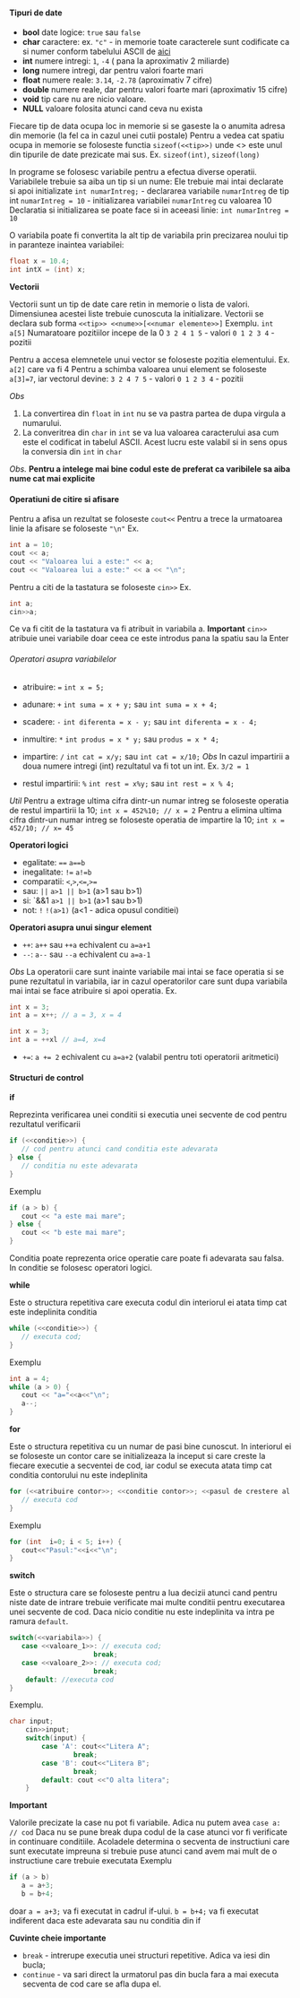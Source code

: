 #### Tipuri de date
- **bool** date logice: `true` sau `false`
- **char** caractere: ex. `"c"` - in memorie toate caracterele sunt codificate ca si numer conform tabelului ASCII de [aici](https://www.asciitable.com/)
- **int** numere intregi: `1`, `-4` ( pana la aproximativ 2 miliarde)
- **long** numere intregi, dar pentru valori foarte mari 
- **float** numere reale: `3.14`, `-2.78` (aproximativ 7 cifre)
- **double** numere reale, dar pentru valori foarte mari (aproximativ 15 cifre)
- **void** tip care nu are nicio valoare.
- **NULL** valoare folosita atunci cand ceva nu exista

Fiecare tip de data ocupa loc in memorie si se gaseste la o anumita adresa din memorie (la fel ca in cazul unei cutii postale)
Pentru a vedea cat spatiu ocupa in memorie se foloseste functia `sizeof(<<tip>>)` unde <<tip>> este unul din tipurile de date prezicate mai sus.
Ex. `sizeof(int)`, `sizeof(long)`

In programe se folosesc variabile pentru a efectua diverse operatii. 
Variabilele trebuie sa aiba un tip si un nume:
Ele trebuie mai intai declarate si apoi initializate
`int numarIntreg;` - declararea variabile `numarIntreg` de tip int
`numarIntreg = 10` - initializarea variabilei `numarIntreg` cu valoarea 10
Declaratia si initializarea se poate face si in aceeasi linie: `int numarIntreg = 10`

O variabila poate fi convertita la alt tip de variabila prin precizarea noului tip in paranteze inaintea variabilei:
```cpp
float x = 10.4;
int intX = (int) x;
```

**Vectorii**

Vectorii sunt un tip de date care retin in memorie o lista de valori.
Dimensiunea acestei liste trebuie cunoscuta la initializare.
Vectorii se declara sub forma `<<tip>> <<nume>>[<<numar elemente>>]`
Exemplu. `int a[5]`
Numaratoare pozitiilor incepe de la 0
`3 2 4 1 5` - valori
`0 1 2 3 4` - pozitii

Pentru a accesa elemnetele unui vector se foloseste pozitia elementului. Ex. `a[2]` care va fi 4
Pentru a schimba valoarea unui element se foloseste `a[3]=7`, iar vectorul devine:
`3 2 4 7 5` - valori
`0 1 2 3 4` - pozitii

*Obs* 

1. La convertirea din `float` in `int` nu se va pastra partea de dupa virgula a numarului.
2. La converitrea din `char` in `int` se va lua valoarea caracterului asa cum este el codificat in tabelul ASCII.
   Acest lucru este valabil si in sens opus la conversia din `int` in `char`

*Obs.* **Pentru a intelege mai bine codul este de preferat ca varibilele sa aiba nume cat mai explicite**

#### Operatiuni de citire si afisare
Pentru a afisa un rezultat se foloseste `cout<<`
Pentru a trece la urmatoarea linie la afisare se foloseste `"\n"`
Ex.
```cpp
int a = 10;
cout << a;
cout << "Valoarea lui a este:" << a;
cout << "Valoarea lui a este:" << a << "\n";
```
Pentru a citi de la tastatura se foloseste `cin>>`
Ex.
```cpp
int a;
cin>>a;
```
Ce va fi citit de la tastatura va fi atribuit in variabila a.
**Important** `cin>>` atribuie unei variabile doar ceea ce este introdus pana la spatiu sau la Enter

###### Operatori asupra variabilelor
- atribuire: `=` ```int x = 5;```
- adunare: `+` ```int suma = x + y;``` sau ```int suma = x + 4;```
- scadere: `-` ```int diferenta = x - y;``` sau ```int diferenta = x - 4;```
- inmultire: `*` ```int produs = x * y;``` sau ```produs = x * 4;```
- impartire: `/` ```int cat = x/y;``` sau ```int cat = x/10;``` 
*Obs* In cazul impartirii a doua numere intregi (int) rezultatul va fi tot un int. Ex. `3/2 = 1`

- restul impartirii: `%` ```int rest = x%y;``` sau ```int rest = x % 4;```

*Util*
Pentru a extrage ultima cifra dintr-un numar intreg se foloseste operatia de restul impartirii la 10;
```int x = 452%10; // x = 2```
Pentru a elimina ultima cifra dintr-un numar intreg se foloseste operatia de impartire la 10;
```int x = 452/10; // x= 45```

**Operatori logici**

- egalitate: `==` ```a==b```
- inegalitate: `!=` ```a!=b```
- comparatii: `<`,`>`,`<=`,`>=`
- sau: `||`  ```a>1 || b>1``` (a>1 sau b>1)
- si: `&&1  ```a>1 || b>1``` (a>1 sau b>1)
- not: `!`  ```!(a>1)``` (a<1 - adica opusul conditiei)

**Operatori asupra unui singur element**

- `++`: `a++` sau `++a` echivalent cu `a=a+1`
- `--`: `a--` sau `--a` echivalent cu `a=a-1`

*Obs*
La operatorii care sunt inainte variabile mai intai se face operatia si se pune rezultatul in variabila, iar in cazul operatorilor care sunt dupa variabila mai intai se face atribuire si apoi operatia.
Ex.
```cpp
int x = 3;
int a = x++; // a = 3, x = 4
```
```cpp
int x = 3;
int a = ++xl // a=4, x=4
```
- `+=`: `a += 2` echivalent cu `a=a+2` (valabil pentru toti operatorii aritmetici)

#### Structuri de control
**if**

Reprezinta verificarea unei conditii si executia unei secvente de cod pentru rezultatul verificarii
```cpp
if (<<conditie>>) {
   // cod pentru atunci cand conditia este adevarata  
} else {
   // conditia nu este adevarata   
}
```
Exemplu
```cpp
if (a > b) {
   cout << "a este mai mare";
} else {
   cout << "b este mai mare";
}
```
Conditia poate reprezenta orice operatie care poate fi adevarata sau falsa. In conditie se folosesc operatori logici.

**while**

Este o structura repetitiva care executa codul din interiorul ei atata timp cat este indeplinita conditia
```cpp
while (<<conditie>>) {
   // executa cod;
}
```
Exemplu
```cpp
int a = 4;
while (a > 0) {
   cout << "a="<<a<<"\n";
   a--;
}
```

**for**

Este o structura repetitiva cu un numar de pasi bine cunoscut. In interiorul ei se foloseste un contor care se initializeaza la inceput si care creste la fiecare executie a secventei de cod, iar codul se executa atata timp cat conditia contorului nu este indeplinita
```cpp
for (<<atribuire contor>>; <<conditie contor>>; <<pasul de crestere al contorului>>) {
   // executa cod
}
```
Exemplu
```cpp
for (int  i=0; i < 5; i++) {
   cout<<"Pasul:"<<i<<"\n";
}
```

**switch**

Este o structura care se foloseste pentru a lua decizii atunci cand pentru niste date de intrare trebuie verificate mai multe conditii pentru executarea unei secvente de cod. Daca nicio conditie nu este indeplinita va intra pe ramura `default`.
```cpp
switch(<<variabila>>) {
   case <<valoare_1>>: // executa cod;
                     break;
   case <<valoare_2>>: // executa cod;
                     break;
    default: //executa cod                 
}
```
Exemplu.
```cpp
char input;
    cin>>input;
    switch(input) {
        case 'A': cout<<"Litera A";
                break;
        case 'B': cout<<"Litera B";
                break;
        default: cout <<"O alta litera";
    }
 ```   
    
**Important**

Valorile precizate la case nu pot fi variabile. Adica nu putem avea `case a: // cod`
Daca nu se pune break dupa codul de la case atunci vor fi verificate in continuare conditiile.
Acoladele determina o secventa de instructiuni care sunt executate impreuna si trebuie puse atunci cand avem mai mult de o instructiune care trebuie executata
Exemplu
```cpp
if (a > b) 
   a = a+3;
   b = b+4;
``` 
doar `a = a+3;` va fi executat in cadrul if-ului. `b = b+4;` va fi executat indiferent daca este adevarata sau nu conditia din if
   

**Cuvinte cheie importante**
- `break` - intrerupe executia unei structuri repetitive. Adica va iesi din bucla;
- `continue` - va sari direct la urmatorul pas din bucla fara a mai executa secventa de cod care se afla dupa el.


